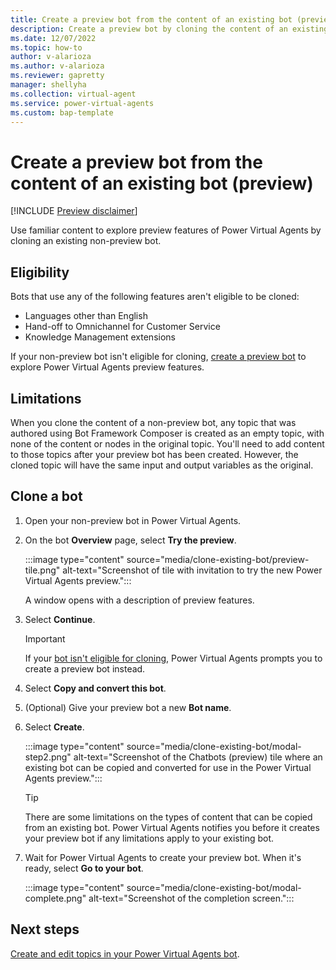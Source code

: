 ```yaml
---
title: Create a preview bot from the content of an existing bot (preview)
description: Create a preview bot by cloning the content of an existing bot in Microsoft Power Virtual Agents preview.
ms.date: 12/07/2022
ms.topic: how-to
author: v-alarioza
ms.author: v-alarioza
ms.reviewer: gapretty
manager: shellyha
ms.collection: virtual-agent
ms.service: power-virtual-agents
ms.custom: bap-template
---
```


# Create a preview bot from the content of an existing bot (preview)

[!INCLUDE [Preview disclaimer](includes/public-preview-disclaimer.md)]

Use familiar content to explore preview features of Power Virtual Agents by cloning an existing non-preview bot.

## Eligibility

Bots that use any of the following features aren't eligible to be cloned:

- Languages other than English
- Hand-off to Omnichannel for Customer Service
- Knowledge Management extensions

If your non-preview bot isn't eligible for cloning, [create a preview bot](quickstart.md) to explore Power Virtual Agents preview features.

## Limitations

When you clone the content of a non-preview bot, any topic that was authored using Bot Framework Composer is created as an empty topic, with none of the content or nodes in the original topic. You'll need to add content to those topics after your preview bot has been created. However, the cloned topic will have the same input and output variables as the original.

## Clone a bot

1. Open your non-preview bot in Power Virtual Agents.

1. On the bot **Overview** page, select **Try the preview**.

   :::image type="content" source="media/clone-existing-bot/preview-tile.png" alt-text="Screenshot of tile with invitation to try the new Power Virtual Agents preview.":::

   A window opens with a description of preview features.

1. Select **Continue**.

   > [!IMPORTANT]
   > If your [bot isn't eligible for cloning](#eligibility), Power Virtual Agents prompts you to create a preview bot instead.

1. Select **Copy and convert this bot**.

1. (Optional) Give your preview bot a new **Bot name**.

1. Select **Create**.

    :::image type="content" source="media/clone-existing-bot/modal-step2.png" alt-text="Screenshot of the Chatbots (preview) tile where an existing bot can be copied and converted for use in the Power Virtual Agents preview.":::

    > [!TIP]
    > There are some limitations on the types of content that can be copied from an existing bot. Power Virtual Agents notifies you before it creates your preview bot if any limitations apply to your existing bot.

1. Wait for Power Virtual Agents to create your preview bot. When it's ready, select **Go to your bot**.

    :::image type="content" source="media/clone-existing-bot/modal-complete.png" alt-text="Screenshot of the completion screen.":::

## Next steps

[Create and edit topics in your Power Virtual Agents bot](authoring-create-edit-topics.md).
